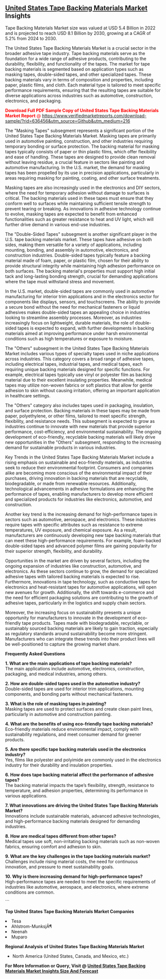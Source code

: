 <h2><a href="https://www.verifiedmarketreports.com/download-sample/?rid=636456&amp;utm_source=Github&amp;utm_medium=216" target="_blank">United States Tape Backing Materials Market</a> Insights</h2><p>Tape Backing Materials Market size was valued at USD 5.4 Billion in 2022 and is projected to reach USD 8.1 Billion by 2030, growing at a CAGR of 5.2% from 2024 to 2030.</p><p><p>The United States Tape Backing Materials Market is a crucial sector in the broader adhesive tape industry. Tape backing materials serve as the foundation for a wide range of adhesive products, contributing to the durability, flexibility, and functionality of the tapes. The market for tape backing materials is segmented based on application types such as masking tapes, double-sided tapes, and other specialized tapes. These backing materials vary in terms of composition and properties, including paper, plastic films, and cloth. Each material type is tailored to meet specific performance requirements, ensuring that the resulting tapes are suitable for diverse applications across industries such as automotive, construction, electronics, and packaging.</p><p><p><span class=""><span style="color: #ff0000;"><strong>Download Full PDF Sample Copy of United States Tape Backing Materials Market Report</strong> @ </span><a href="https://www.verifiedmarketreports.com/download-sample/?rid=636456&amp;utm_source=Github&amp;utm_medium=216" target="_blank">https://www.verifiedmarketreports.com/download-sample/?rid=636456&amp;utm_source=Github&amp;utm_medium=216</a></span></p></p><p>The "Masking Tapes" subsegment represents a significant portion of the United States Tape Backing Materials Market. Masking tapes are primarily used in automotive painting, construction, and other industries requiring temporary bonding or surface protection. The backing material for masking tapes typically consists of paper or thin plastic films, which offer flexibility and ease of handling. These tapes are designed to provide clean removal without leaving residue, a crucial feature in sectors like painting and automotive manufacturing. In the U.S. market, the demand for masking tapes has been propelled by its use in precision applications, particularly in areas requiring masking for painting, coating, and other surface treatments.</p><p>Masking tapes are also increasingly used in the electronics and DIY sectors, where the need for temporary adhesion without damage to surfaces is critical. The backing materials used in these tapes must ensure that they conform well to surfaces while maintaining sufficient tensile strength to prevent tearing or breaking. As innovations in adhesive technology continue to evolve, masking tapes are expected to benefit from enhanced functionalities such as greater resistance to heat and UV light, which will further drive demand in various end-use industries.</p><p>The "Double-Sided Tapes" subsegment is another significant player in the U.S. tape backing materials market. These tapes have adhesive on both sides, making them versatile for a variety of applications, including mounting, bonding, and assembly in automotive, electronics, and construction industries. Double-sided tapes typically feature a backing material made of foam, paper, or plastic film, chosen for their ability to provide structural integrity while maintaining high adhesion performance on both surfaces. The backing material's properties must support high initial tack and long-lasting bonding strength, crucial for demanding applications where the tape must withstand stress and movement.</p><p>In the U.S. market, double-sided tapes are commonly used in automotive manufacturing for interior trim applications and in the electronics sector for components like displays, sensors, and touchscreens. The ability to provide a secure bond without the need for mechanical fasteners or liquid adhesives makes double-sided tapes an appealing choice in industries looking to streamline assembly processes. Moreover, as industries increasingly focus on lightweight, durable materials, the role of double-sided tapes is expected to expand, with further developments in backing materials aimed at improving performance under harsh environmental conditions such as high temperatures or exposure to moisture.</p><p>The "Others" subsegment in the United States Tape Backing Materials Market includes various types of specialty tapes used in niche applications across industries. This category covers a broad range of adhesive tapes, including electrical tapes, industrial tapes, and medical tapes, each requiring unique backing materials designed for specific functions. For example, electrical tapes typically use vinyl or polyester film as backing material due to their excellent insulating properties. Meanwhile, medical tapes may utilize non-woven fabrics or soft plastics that allow for gentle adhesion to skin without causing irritation, offering an important application in healthcare settings.</p><p>The "Others" category also includes tapes used in packaging, insulation, and surface protection. Backing materials in these tapes may be made from paper, polyethylene, or other films, tailored to meet specific strength, flexibility, and resistance needs. This subsegment is expected to grow as industries continue to innovate with new materials that provide superior performance, cost-efficiency, and environmental sustainability. The ongoing development of eco-friendly, recyclable backing materials will likely drive new opportunities in the "Others" subsegment, responding to the increasing demand for sustainable products in various industries.</p><p>Key Trends in the United States Tape Backing Materials Market include a rising emphasis on sustainable and eco-friendly materials, as industries seek to reduce their environmental footprint. Consumers and companies alike are becoming more conscious of the environmental impact of their purchases, driving innovation in backing materials that are recyclable, biodegradable, or made from renewable resources. Additionally, technological advancements in adhesive formulations are enhancing the performance of tapes, enabling manufacturers to develop more efficient and specialized products for industries like electronics, automotive, and construction.</p><p>Another key trend is the increasing demand for high-performance tapes in sectors such as automotive, aerospace, and electronics. These industries require tapes with specific attributes such as resistance to extreme temperatures, UV exposure, and chemical exposure. As a result, manufacturers are continuously developing new tape backing materials that can meet these high-performance requirements. For example, foam-backed double-sided tapes and advanced polymer films are gaining popularity for their superior strength, flexibility, and durability.</p><p>Opportunities in the market are driven by several factors, including the ongoing expansion of industries like construction, automotive, and electronics. As these sectors continue to grow, the demand for specialized adhesive tapes with tailored backing materials is expected to rise. Furthermore, innovations in tape technology, such as conductive tapes for electronics and heat-resistant tapes for automotive applications, will open new avenues for growth. Additionally, the shift towards e-commerce and the need for efficient packaging solutions are contributing to the growth of adhesive tapes, particularly in the logistics and supply chain sectors.</p><p>Moreover, the increasing focus on sustainability presents a unique opportunity for manufacturers to innovate in the development of eco-friendly tape products. Tapes made with biodegradable, recyclable, or sustainably sourced backing materials are likely to gain traction, especially as regulatory standards around sustainability become more stringent. Manufacturers who can integrate these trends into their product lines will be well-positioned to capture the growing market share.</p><p><b>Frequently Asked Questions</b></p><p><b>1. What are the main applications of tape backing materials?</b><br>The main applications include automotive, electronics, construction, packaging, and medical industries, among others.</p><p><b>2. How are double-sided tapes used in the automotive industry?</b><br>Double-sided tapes are used for interior trim applications, mounting components, and bonding parts without mechanical fasteners.</p><p><b>3. What is the role of masking tapes in painting?</b><br>Masking tapes are used to protect surfaces and create clean paint lines, particularly in automotive and construction painting.</p><p><b>4. What are the benefits of using eco-friendly tape backing materials?</b><br>Eco-friendly materials reduce environmental impact, comply with sustainability regulations, and meet consumer demand for greener products.</p><p><b>5. Are there specific tape backing materials used in the electronics industry?</b><br>Yes, films like polyester and polyimide are commonly used in the electronics industry for their durability and insulation properties.</p><p><b>6. How does tape backing material affect the performance of adhesive tapes?</b><br>The backing material impacts the tape’s flexibility, strength, resistance to temperature, and adhesion properties, determining its performance in various applications.</p><p><b>7. What innovations are driving the United States Tape Backing Materials Market?</b><br>Innovations include sustainable materials, advanced adhesive technologies, and high-performance backing materials designed for demanding industries.</p><p><b>8. How are medical tapes different from other tapes?</b><br>Medical tapes use soft, non-irritating backing materials such as non-woven fabrics, ensuring comfort and adhesion to skin.</p><p><b>9. What are the key challenges in the tape backing materials market?</b><br>Challenges include rising material costs, the need for continuous innovation, and pressure to meet sustainability goals.</p><p><b>10. Why is there increasing demand for high-performance tapes?</b><br>High-performance tapes are needed to meet the specific requirements of industries like automotive, aerospace, and electronics, where extreme conditions are common.</p>```</p><p><strong>Top United States Tape Backing Materials Market Companies</strong></p><div data-test-id=""><p><li>Tesa</li><li> Ahlstrom-MunksjÃ¶</li><li> Neenah</li><li> Muparo</li></p><div><strong>Regional Analysis of&nbsp;United States Tape Backing Materials Market</strong></div><ul><li dir="ltr"><p dir="ltr">North America&nbsp;(United States, Canada, and Mexico, etc.)</p></li></ul><p><strong>For More Information or Query, Visit @&nbsp;</strong><strong><a href="https://www.verifiedmarketreports.com/product/tape-backing-materials-market/?utm_source=Github&amp;utm_medium=216" target="_blank">United States Tape Backing Materials Market Insights Size And Forecast</a></strong></p></div>
